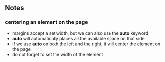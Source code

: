 ## Notes

### centering an element on the page
- margins accept a set width, but we can also use the **auto** keyword
- **auto** will automatically places all the available space on that side
- if we use **auto** on both the left and the right, it will center the 
  element on the page
- do not forget to set the width of the element
